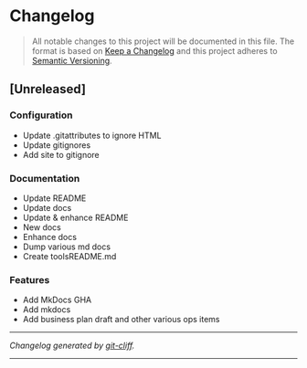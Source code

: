 # Changelog

> All notable changes to this project will be documented in this file. The format is based on
[Keep a Changelog](http://keepachangelog.com/) and this project adheres to
[Semantic Versioning](http://semver.org/).

## [Unreleased]

### Configuration

- Update .gitattributes to ignore HTML
- Update gitignores
- Add site to gitignore

### Documentation

- Update README
- Update docs
- Update & enhance README
- New docs
- Enhance docs
- Dump various md docs
- Create toolsREADME.md

### Features

- Add MkDocs GHA
- Add mkdocs
- Add business plan draft and other various ops items

***
*Changelog generated by [git-cliff](https://github.com/orhun/git-cliff).*
***
